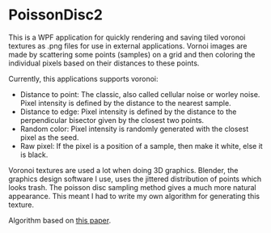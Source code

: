 # PoissonDisc2

This is a WPF application for quickly rendering and saving tiled voronoi textures as .png files for use in external applications.
Vornoi images are made by scattering some points (samples) on a grid and then coloring the individual pixels based on their distances to these points.

Currently, this applications supports voronoi:
- Distance to point: The classic, also called cellular noise or worley noise. Pixel intensity is defined by the distance to the nearest sample.
- Distance to edge: Pixel intensity is defined by the distance to the perpendicular bisector given by the closest two points.
- Random color: Pixel intensity is randomly generated with the closest pixel as the seed.
- Raw pixel: If the pixel is a position of a sample, then make it white, else it is black. 

Voronoi textures are used a lot when doing 3D graphics. Blender, the graphics design software I use, uses the jittered distribution of points which looks trash. The poisson disc sampling method gives a much more natural appearance. This meant I had to write my own algorithm for generating this texture.

Algorithm based on [this paper](https://www.cs.ubc.ca/~rbridson/docs/bridson-siggraph07-poissondisk.pdf).
